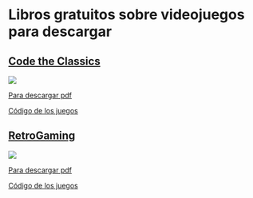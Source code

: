 # Libros gratuitos sobre videojuegos para descargar

## [Code the Classics](https://magpi.raspberrypi.com/books/code-the-classics1)

![](https://magazines-assets.raspberrypi.com/storage/representations/proxy/eyJfcmFpbHMiOnsiZGF0YSI6ODczNywicHVyIjoiYmxvYl9pZCJ9fQ==--7ddf2627f4b1596dd05f2ccefd3f4edf767a4f32/eyJfcmFpbHMiOnsiZGF0YSI6eyJmb3JtYXQiOiJqcGciLCJyZXNpemVfdG9fZml0IjpbNTAwLG51bGxdfSwicHVyIjoidmFyaWF0aW9uIn19--0746f39dc02728e06a69580ce8b044931fd99fad/000_CTC_Cover.jpg)

[Para descargar pdf](https://magpi.raspberrypi.com/books/code-the-classics1/pdf/download)

[Código de los juegos](https://github.com/Wireframe-Magazine/Code-the-Classics/tree/master)

## [RetroGaming](https://magpi.raspberrypi.com/books/retro-gaming-raspberry-pi-2nd-edition/)

![](https://magazines-assets.raspberrypi.com/storage/representations/proxy/eyJfcmFpbHMiOnsiZGF0YSI6NTk5MCwicHVyIjoiYmxvYl9pZCJ9fQ==--d8e6cebd5897c056090ea6b2e404ac5fb742d13d/eyJfcmFpbHMiOnsiZGF0YSI6eyJmb3JtYXQiOiJqcGVnIiwicmVzaXplX3RvX2ZpdCI6WzUwMCxudWxsXX0sInB1ciI6InZhcmlhdGlvbiJ9fQ==--a4514e062ee1351e9a810f52bd47d34e449e94ba/Retro%20Gaming%20V2.jpeg)

[Para descargar pdf](https://magpi.raspberrypi.com/books/retro-gaming-raspberry-pi-2nd-edition/pdf/download)

[Código de los juegos](https://github.com/themagpimag/retro-gaming/tree/master)